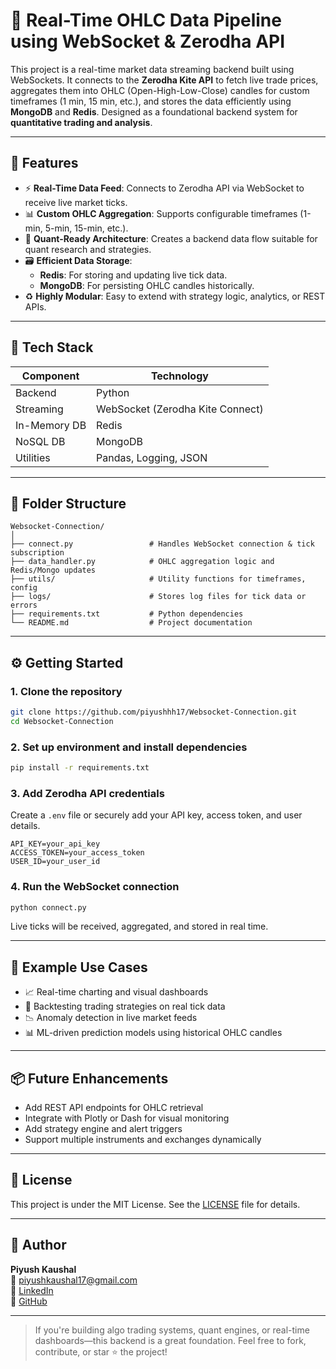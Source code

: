 # 🔌 Real-Time OHLC Data Pipeline using WebSocket & Zerodha API

This project is a real-time market data streaming backend built using WebSockets. It connects to the **Zerodha Kite API** to fetch live trade prices, aggregates them into OHLC (Open-High-Low-Close) candles for custom timeframes (1 min, 15 min, etc.), and stores the data efficiently using **MongoDB** and **Redis**. Designed as a foundational backend system for **quantitative trading and analysis**.

---

## 🚀 Features

- ⚡ **Real-Time Data Feed**: Connects to Zerodha API via WebSocket to receive live market ticks.
- 📊 **Custom OHLC Aggregation**: Supports configurable timeframes (1-min, 5-min, 15-min, etc.).
- 🧠 **Quant-Ready Architecture**: Creates a backend data flow suitable for quant research and strategies.
- 🗃️ **Efficient Data Storage**:
  - **Redis**: For storing and updating live tick data.
  - **MongoDB**: For persisting OHLC candles historically.
- ♻️ **Highly Modular**: Easy to extend with strategy logic, analytics, or REST APIs.

---

## 🧠 Tech Stack

| Component   | Technology          |
|-------------|----------------------|
| Backend     | Python               |
| Streaming   | WebSocket (Zerodha Kite Connect) |
| In-Memory DB| Redis                |
| NoSQL DB    | MongoDB              |
| Utilities   | Pandas, Logging, JSON |

---

## 📁 Folder Structure

```
Websocket-Connection/
│
├── connect.py                 # Handles WebSocket connection & tick subscription
├── data_handler.py            # OHLC aggregation logic and Redis/Mongo updates
├── utils/                     # Utility functions for timeframes, config
├── logs/                      # Stores log files for tick data or errors
├── requirements.txt           # Python dependencies
└── README.md                  # Project documentation
```

---

## ⚙️ Getting Started

### 1. Clone the repository

```bash
git clone https://github.com/piyushhh17/Websocket-Connection.git
cd Websocket-Connection
```

### 2. Set up environment and install dependencies

```bash
pip install -r requirements.txt
```

### 3. Add Zerodha API credentials

Create a `.env` file or securely add your API key, access token, and user details.

```env
API_KEY=your_api_key
ACCESS_TOKEN=your_access_token
USER_ID=your_user_id
```

### 4. Run the WebSocket connection

```bash
python connect.py
```

Live ticks will be received, aggregated, and stored in real time.

---

## 🔎 Example Use Cases

- 📈 Real-time charting and visual dashboards
- 🧪 Backtesting trading strategies on real tick data
- 📉 Anomaly detection in live market feeds
- 📊 ML-driven prediction models using historical OHLC candles

---

## 📦 Future Enhancements

- Add REST API endpoints for OHLC retrieval
- Integrate with Plotly or Dash for visual monitoring
- Add strategy engine and alert triggers
- Support multiple instruments and exchanges dynamically

---

## 📜 License

This project is under the MIT License. See the [LICENSE](LICENSE) file for details.

---

## 🙌 Author

**Piyush Kaushal**  
📧 piyushkaushal17@gmail.com  
🔗 [LinkedIn](https://www.linkedin.com/in/piyushhh17/)  
🐙 [GitHub](https://github.com/piyushhh17)

---

> If you're building algo trading systems, quant engines, or real-time dashboards—this backend is a great foundation. Feel free to fork, contribute, or star ⭐ the project!
